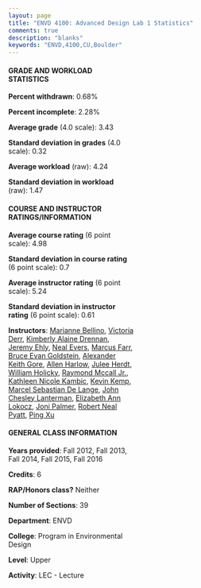 ```yaml
---
layout: page
title: "ENVD 4100: Advanced Design Lab 1 Statistics"
comments: true
description: "blanks"
keywords: "ENVD,4100,CU,Boulder"
---
```

<head>
<script src="https://ajax.googleapis.com/ajax/libs/jquery/2.1.3/jquery.min.js"></script>
<script src="https://dl.dropboxusercontent.com/s/pc42nxpaw1ea4o9/highcharts.js?dl=0"></script>
<!-- <script src="../assets/js/highcharts.js"></script> -->
<style type="text/css">@font-face {
	font-family: "Bebas Neue";
	src: url(https://www.filehosting.org/file/details/544349/BebasNeue Regular.otf) format("opentype");
	}
	h1.Bebas { 
		font-family: "Bebas Neue", Verdana, Tahoma;
	}
</style>
</head>
<body>
	<div id="container" style="float: right; width: 45%; height: 88%; margin-left: 2.5%; margin-right: 2.5%;"></div>
	<script language="JavaScript">
		$(document).ready(function() {
		var chart = {type: 'column'};
		var title = {text: 'Grade Distribution'};
		var xAxis = {categories: ['A','B','C','D','F'],crosshair: true};
		var yAxis = {min: 0,title: {text: 'Percentage'}};
		var tooltip = {headerFormat: '<center><b><span style="font-size:20px">{point.key}</span></b></center>',
		               pointFormat: '<td style="padding:0"><b>{point.y:.1f}%</b></td>',
		               footerFormat: '</table>',shared: true,useHTML: true};
		var plotOptions = {column: {pointPadding: 0.0,borderWidth: 0}};  
		var credits = {enabled: false};var series= [{name: 'Percent',data: [55.95,36.96,6.41,0.24,0.44,]}];
		var json = {};
		json.chart = chart;
		json.title = title;
		json.tooltip = tooltip;
		json.xAxis = xAxis;
		json.yAxis = yAxis;  
		json.series = series;
		json.plotOptions = plotOptions;  
		json.credits = credits;
		$('#container').highcharts(json);
	});
	</script>
</body>
			   
#### GRADE AND WORKLOAD STATISTICS

**Percent withdrawn**: 0.68%

**Percent incomplete**: 2.28%

**Average grade** (4.0 scale): 3.43

**Standard deviation in grades** (4.0 scale): 0.32

**Average workload** (raw): 4.24

**Standard deviation in workload** (raw): 1.47

#### COURSE AND INSTRUCTOR RATINGS/INFORMATION

**Average course rating** (6 point scale): 4.98

**Standard deviation in course rating** (6 point scale): 0.7

**Average instructor rating** (6 point scale): 5.24

**Standard deviation in instructor rating** (6 point scale): 0.61

**Instructors**: <a href='../../instructors/Marianne_Bellino'>Marianne Bellino</a>, <a href='../../instructors/Victoria_Derr'>Victoria Derr</a>, <a href='../../instructors/Kimberly_Alaine_Drennan'>Kimberly Alaine Drennan</a>, <a href='../../instructors/Jeremy_Ehly'>Jeremy Ehly</a>, <a href='../../instructors/Neal_Evers'>Neal Evers</a>, <a href='../../instructors/Marcus_Farr'>Marcus Farr</a>, <a href='../../instructors/Bruce_Evan_Goldstein'>Bruce Evan Goldstein</a>, <a href='../../instructors/Alexander_Keith_Gore'>Alexander Keith Gore</a>, <a href='../../instructors/Allen_Harlow'>Allen Harlow</a>, <a href='../../instructors/Julee_Herdt'>Julee Herdt</a>, <a href='../../instructors/William_Holicky'>William Holicky</a>, <a href='../../instructors/Raymond_Mccall_Jr.'>Raymond Mccall Jr.</a>, <a href='../../instructors/Kathleen_Nicole_Kambic'>Kathleen Nicole Kambic</a>, <a href='../../instructors/Kevin_Kemp'>Kevin Kemp</a>, <a href='../../instructors/Marcel_Sebastian_De_Lange'>Marcel Sebastian De Lange</a>, <a href='../../instructors/John_Chesley_Lanterman'>John Chesley Lanterman</a>, <a href='../../instructors/Elizabeth_Ann_Lokocz'>Elizabeth Ann Lokocz</a>, <a href='../../instructors/Joni_Palmer'>Joni Palmer</a>, <a href='../../instructors/Robert_Neal_Pyatt'>Robert Neal Pyatt</a>, <a href='../../instructors/Ping_Xu'>Ping Xu</a>

#### GENERAL CLASS INFORMATION

**Years provided**: Fall 2012, Fall 2013, Fall 2014, Fall 2015, Fall 2016

**Credits**: 6

**RAP/Honors class?** Neither

**Number of Sections**: 39

**Department**: ENVD

**College**: Program in Environmental Design

**Level**: Upper

**Activity**: LEC - Lecture
